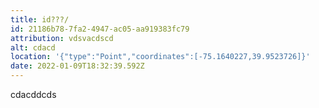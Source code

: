 ```yaml
---
title: id???/
id: 21186b78-7fa2-4947-ac05-aa919383fc79
attribution: vdsvacdscd
alt: cdacd
location: '{"type":"Point","coordinates":[-75.1640227,39.9523726]}'
date: 2022-01-09T18:32:39.592Z
---
```

cdacddcds